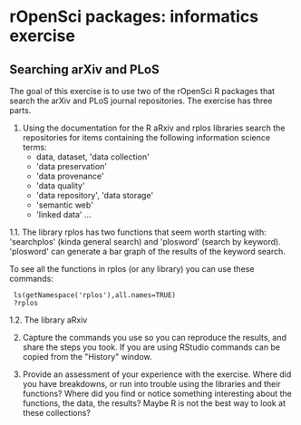 # rOpenSci packages: informatics exercise

## Searching arXiv and PLoS

The goal of this exercise is to use two of the rOpenSci R packages
that search the arXiv and PLoS journal repositories. The exercise has
three parts.

1. Using the documentation for the R aRxiv and rplos libraries search
the repositories for items containing the following information
science terms:
	- data, dataset, 'data collection'
	- 'data preservation'
	- 'data provenance'
	- 'data quality'
	- 'data repository', 'data storage'
	- 'semantic web'
	- 'linked data'
	...

1.1. The library rplos has two functions that seem worth starting
with: 'searchplos' (kinda general search) and 'plosword' (search by
keyword). 'plosword' can generate a bar graph of the results of the
keyword search.

To see all the functions in rplos (or any library) you can use these
commands:

     ls(getNamespace('rplos'),all.names=TRUE)
     ?rplos

1.2. The library aRxiv


2. Capture the commands you use so you can reproduce the results, and
share the steps you took. If you are using RStudio commands can be
copied from the "History" window.

3. Provide an assessment of your experience with the exercise. Where
did you have breakdowns, or run into trouble using the libraries and
their functions? Where did you find or notice something interesting
about the functions, the data, the results? Maybe R is not the best
way to look at these collections?
